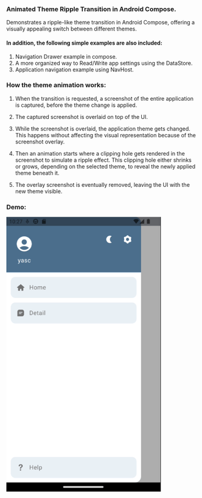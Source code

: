 ### Animated Theme Ripple Transition in Android Compose.

Demonstrates a ripple-like theme transition in Android Compose, offering a visually appealing
switch between different themes.

#### In addition, the following simple examples are also included:
1. Navigation Drawer example in compose.
2. A more organized way to Read/Write app settings using the DataStore.
3. Application navigation example using NavHost.

### How the theme animation works:
1. When the transition is requested, a screenshot of the entire application is captured,
   before the theme change is applied.

2. The captured screenshot is overlaid on top of the UI.

3. While the screenshot is overlaid, the application theme gets changed.
   This happens without affecting the visual representation because of the screenshot overlay.

4. Then an animation starts where a clipping hole gets rendered in the screenshot to
   simulate a ripple effect. This clipping hole either shrinks or grows,
   depending on the selected theme, to reveal the newly applied theme beneath it.

5. The overlay screenshot is eventually removed, leaving the UI with the new theme visible.

### Demo:
![Demo](demo.gif)
